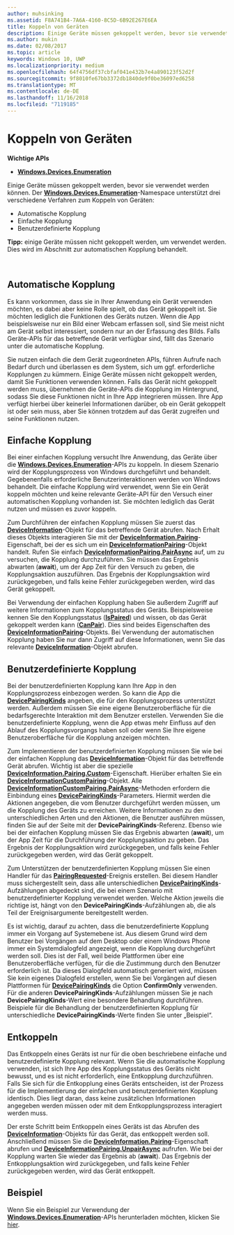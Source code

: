 ```yaml
---
author: muhsinking
ms.assetid: F8A741B4-7A6A-4160-8C5D-6B92E267E6EA
title: Koppeln von Geräten
description: Einige Geräte müssen gekoppelt werden, bevor sie verwendet werden können. Der Windows.Devices.Enumeration-Namespace unterstützt drei verschiedene Verfahren zum Koppeln von Geräten
ms.author: mukin
ms.date: 02/08/2017
ms.topic: article
keywords: Windows 10, UWP
ms.localizationpriority: medium
ms.openlocfilehash: 64f4756df37cbfaf041e432b7e4a890123f52d2f
ms.sourcegitcommit: 9f8010fe67bb3372db1840de9f0be36097ed6258
ms.translationtype: MT
ms.contentlocale: de-DE
ms.lasthandoff: 11/16/2018
ms.locfileid: "7119185"
---
```

# <a name="pair-devices"></a>Koppeln von Geräten



**Wichtige APIs**

- [**Windows.Devices.Enumeration**](https://docs.microsoft.com/en-us/uwp/api/Windows.Devices.Enumeration)

Einige Geräte müssen gekoppelt werden, bevor sie verwendet werden können. Der [**Windows.Devices.Enumeration**](https://msdn.microsoft.com/library/windows/apps/BR225459)-Namespace unterstützt drei verschiedene Verfahren zum Koppeln von Geräten:

-   Automatische Kopplung
-   Einfache Kopplung
-   Benutzerdefinierte Kopplung

**Tipp:** einige Geräte müssen nicht gekoppelt werden, um verwendet werden. Dies wird im Abschnitt zur automatischen Kopplung behandelt.

 

## <a name="automatic-pairing"></a>Automatische Kopplung


Es kann vorkommen, dass sie in Ihrer Anwendung ein Gerät verwenden möchten, es dabei aber keine Rolle spielt, ob das Gerät gekoppelt ist. Sie möchten lediglich die Funktionen des Geräts nutzen. Wenn die App beispielsweise nur ein Bild einer Webcam erfassen soll, sind Sie meist nicht am Gerät selbst interessiert, sondern nur an der Erfassung des Bilds. Falls Geräte-APIs für das betreffende Gerät verfügbar sind, fällt das Szenario unter die automatische Kopplung.

Sie nutzen einfach die dem Gerät zugeordneten APIs, führen Aufrufe nach Bedarf durch und überlassen es dem System, sich um ggf. erforderliche Kopplungen zu kümmern. Einige Geräte müssen nicht gekoppelt werden, damit Sie Funktionen verwenden können. Falls das Gerät nicht gekoppelt werden muss, übernehmen die Geräte-APIs die Kopplung im Hintergrund, sodass Sie diese Funktionen nicht in Ihre App integrieren müssen. Ihre App verfügt hierbei über keinerlei Informationen darüber, ob ein Gerät gekoppelt ist oder sein muss, aber Sie können trotzdem auf das Gerät zugreifen und seine Funktionen nutzen.

## <a name="basic-pairing"></a>Einfache Kopplung


Bei einer einfachen Kopplung versucht Ihre Anwendung, das Geräte über die [**Windows.Devices.Enumeration**](https://msdn.microsoft.com/library/windows/apps/BR225459)-APIs zu koppeln. In diesem Szenario wird der Kopplungsprozess von Windows durchgeführt und behandelt. Gegebenenfalls erforderliche Benutzerinteraktionen werden von Windows behandelt. Die einfache Kopplung wird verwendet, wenn Sie ein Gerät koppeln möchten und keine relevante Geräte-API für den Versuch einer automatischen Kopplung vorhanden ist. Sie möchten lediglich das Gerät nutzen und müssen es zuvor koppeln.

Zum Durchführen der einfachen Kopplung müssen Sie zuerst das [**DeviceInformation**](https://msdn.microsoft.com/library/windows/apps/BR225393)-Objekt für das betreffende Gerät abrufen. Nach Erhalt dieses Objekts interagieren Sie mit der [**DeviceInformation.Pairing**](https://msdn.microsoft.com/library/windows/apps/windows.devices.enumeration.deviceinformation.pairing.aspx)-Eigenschaft, bei der es sich um ein [**DeviceInformationPairing**](https://msdn.microsoft.com/library/windows/apps/windows.devices.enumeration.deviceinformation.pairing.aspx)-Objekt handelt. Rufen Sie einfach [**DeviceInformationPairing.PairAsync**](https://msdn.microsoft.com/library/windows/apps/mt608800) auf, um zu versuchen, die Kopplung durchzuführen. Sie müssen das Ergebnis abwarten (**await**), um der App Zeit für den Versuch zu geben, die Kopplungsaktion auszuführen. Das Ergebnis der Kopplungsaktion wird zurückgegeben, und falls keine Fehler zurückgegeben werden, wird das Gerät gekoppelt.

Bei Verwendung der einfachen Kopplung haben Sie außerdem Zugriff auf weitere Informationen zum Kopplungsstatus des Geräts. Beispielsweise kennen Sie den Kopplungsstatus ([**IsPaired**](https://docs.microsoft.com/en-us/uwp/api/Windows.Devices.Enumeration.DeviceInformationPairing.IsPaired)) und wissen, ob das Gerät gekoppelt werden kann ([**CanPair**](https://docs.microsoft.com/en-us/uwp/api/Windows.Devices.Enumeration.DeviceInformationPairing.CanPair)). Dies sind beides Eigenschaften des [**DeviceInformationPairing**](https://msdn.microsoft.com/library/windows/apps/windows.devices.enumeration.deviceinformation.pairing.aspx)-Objekts. Bei Verwendung der automatischen Kopplung haben Sie nur dann Zugriff auf diese Informationen, wenn Sie das relevante [**DeviceInformation**](https://msdn.microsoft.com/library/windows/apps/BR225393)-Objekt abrufen.

## <a name="custom-pairing"></a>Benutzerdefinierte Kopplung


Bei der benutzerdefinierten Kopplung kann Ihre App in den Kopplungsprozess einbezogen werden. So kann die App die [**DevicePairingKinds**](https://msdn.microsoft.com/library/windows/apps/Mt608808) angeben, die für den Kopplungsprozess unterstützt werden. Außerdem müssen Sie eine eigene Benutzeroberfläche für die bedarfsgerechte Interaktion mit dem Benutzer erstellen. Verwenden Sie die benutzerdefinierte Kopplung, wenn die App etwas mehr Einfluss auf den Ablauf des Kopplungsvorgangs haben soll oder wenn Sie Ihre eigene Benutzeroberfläche für die Kopplung anzeigen möchten.

Zum Implementieren der benutzerdefinierten Kopplung müssen Sie wie bei der einfachen Kopplung das [**DeviceInformation**](https://msdn.microsoft.com/library/windows/apps/BR225393)-Objekt für das betreffende Gerät abrufen. Wichtig ist aber die spezielle [**DeviceInformation.Pairing.Custom**](https://msdn.microsoft.com/library/windows/apps/windows.devices.enumeration.deviceinformationpairing.custom.aspx)-Eigenschaft. Hierüber erhalten Sie ein [**DeviceInformationCustomPairing**](https://msdn.microsoft.com/library/windows/apps/windows.devices.enumeration.deviceinformationcustompairing.aspx)-Objekt. Alle [**DeviceInformationCustomPairing.PairAsync**](https://msdn.microsoft.com/library/windows/apps/windows.devices.enumeration.deviceinformationcustompairing.pairasync.aspx)-Methoden erfordern die Einbindung eines [**DevicePairingKinds**](https://msdn.microsoft.com/library/windows/apps/Mt608808)-Parameters. Hiermit werden die Aktionen angegeben, die vom Benutzer durchgeführt werden müssen, um die Kopplung des Geräts zu erreichen. Weitere Informationen zu den unterschiedlichen Arten und den Aktionen, die Benutzer ausführen müssen, finden Sie auf der Seite mit der **DevicePairingKinds**-Referenz. Ebenso wie bei der einfachen Kopplung müssen Sie das Ergebnis abwarten (**await**), um der App Zeit für die Durchführung der Kopplungsaktion zu geben. Das Ergebnis der Kopplungsaktion wird zurückgegeben, und falls keine Fehler zurückgegeben werden, wird das Gerät gekoppelt.

Zum Unterstützen der benutzerdefinierten Kopplung müssen Sie einen Handler für das [**PairingRequested**](https://msdn.microsoft.com/library/windows/apps/windows.devices.enumeration.deviceinformationcustompairing.pairingrequested.aspx)-Ereignis erstellen. Bei diesem Handler muss sichergestellt sein, dass alle unterschiedlichen [**DevicePairingKinds**](https://msdn.microsoft.com/library/windows/apps/Mt608808)-Aufzählungen abgedeckt sind, die bei einem Szenario mit benutzerdefinierter Kopplung verwendet werden. Welche Aktion jeweils die richtige ist, hängt von den **DevicePairingKinds**-Aufzählungen ab, die als Teil der Ereignisargumente bereitgestellt werden.

Es ist wichtig, darauf zu achten, dass die benutzerdefinierte Kopplung immer ein Vorgang auf Systemebene ist. Aus diesem Grund wird dem Benutzer bei Vorgängen auf dem Desktop oder einem Windows Phone immer ein Systemdialogfeld angezeigt, wenn die Kopplung durchgeführt werden soll. Dies ist der Fall, weil beide Plattformen über eine Benutzeroberfläche verfügen, für die die Zustimmung durch den Benutzer erforderlich ist. Da dieses Dialogfeld automatisch generiert wird, müssen Sie kein eigenes Dialogfeld erstellen, wenn Sie bei Vorgängen auf diesen Plattformen für [**DevicePairingKinds**](https://msdn.microsoft.com/library/windows/apps/Mt608808) die Option **ConfirmOnly** verwenden. Für die anderen **DevicePairingKinds**-Aufzählungen müssen Sie je nach **DevicePairingKinds**-Wert eine besondere Behandlung durchführen. Beispiele für die Behandlung der benutzerdefinierten Kopplung für unterschiedliche **DevicePairingKinds**-Werte finden Sie unter „Beispiel“.

## <a name="unpairing"></a>Entkoppeln


Das Entkoppeln eines Geräts ist nur für die oben beschriebene einfache und benutzerdefinierte Kopplung relevant. Wenn Sie die automatische Kopplung verwenden, ist sich Ihre App des Kopplungsstatus des Geräts nicht bewusst, und es ist nicht erforderlich, eine Entkopplung durchzuführen. Falls Sie sich für die Entkopplung eines Geräts entscheiden, ist der Prozess für die Implementierung der einfachen und benutzerdefinierten Kopplung identisch. Dies liegt daran, dass keine zusätzlichen Informationen angegeben werden müssen oder mit dem Entkopplungsprozess interagiert werden muss.

Der erste Schritt beim Entkoppeln eines Geräts ist das Abrufen des [**DeviceInformation**](https://msdn.microsoft.com/library/windows/apps/BR225393)-Objekts für das Gerät, das entkoppelt werden soll. Anschließend müssen Sie die [**DeviceInformation.Pairing**](https://msdn.microsoft.com/library/windows/apps/windows.devices.enumeration.deviceinformation.pairing.aspx)-Eigenschaft abrufen und [**DeviceInformationPairing.UnpairAsync**](https://msdn.microsoft.com/library/windows/apps/windows.devices.enumeration.deviceinformationpairing.unpairasync) aufrufen. Wie bei der Kopplung warten Sie wieder das Ergebnis ab (**await**). Das Ergebnis der Entkopplungsaktion wird zurückgegeben, und falls keine Fehler zurückgegeben werden, wird das Gerät entkoppelt.

## <a name="sample"></a>Beispiel


Wenn Sie ein Beispiel zur Verwendung der [**Windows.Devices.Enumeration**](https://msdn.microsoft.com/library/windows/apps/BR225459)-APIs herunterladen möchten, klicken Sie [hier](http://go.microsoft.com/fwlink/?LinkID=620536).

 

 
